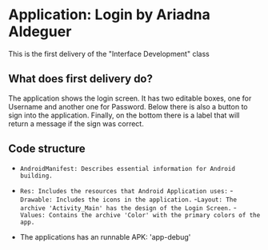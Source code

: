# Application: Login by Ariadna Aldeguer
This is the first delivery of the "Interface Development" class

## What does first delivery do?
The application shows the login screen.
It has two editable boxes, one for Username and another one for Password.
Below there is also a button to sign into the application.
Finally, on the bottom there is a label that will return a message if the sign was correct.

## Code structure

- `AndroidManifest: Describes essential information for Android building.`
- `Res: Includes the resources that Android Application uses:`
       -`Drawable: Includes the icons in the application.`
       -`Layout: The archive 'Activity_Main' has the design of the Login Screen.`
      -`Values: Contains the archive 'Color' with the primary colors of the app. `

- The applications has an runnable APK: 'app-debug'



